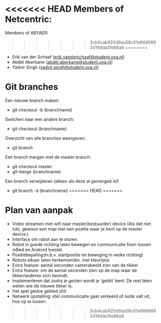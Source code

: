 <<<<<<< HEAD
Members of Netcentric:
=======
Members of ABYAER:
>>>>>>> 3cb4cab920d9aa58c01e6689883419dda3fe86a8
========

- Erik van der Schaaf (erik.vanderschaaf@student.uva.nl)
- Abdel Aberkane (abdel.aberkane@student.uva.nl)
- Yadvir Singh (yadvir.singh@student.uva.nl)


Git branches
============

Een nieuwe branch maken:
- git checkout -b (branchname)

Switchen naar een andere branch:
- git checkout (branchname)

Overzicht van alle branches weergeven:
- git branch

Een branch mergen met de master branch:
- git checkout master
- git merge (branchname)

Een branch verwijderen (alleen als deze al gemerged is!)
- git branch -d (branchname)
<<<<<<< HEAD
=======

Plan van aanpak
============

- Video streamen met wifi naar master(bestuurder) device (Als dat niet lukt, gewoon een map met een positie waar je bent op de master device.)
- Interface om robot aan te sturen. 
- Robot in goede richting laten bewegen en communicatie fixen tussen mBed en Android toestel.
- Positiebepaling(m.b.v. startpositie en beweging in welke richting)
- Robots elkaar laten herkennen(bv. met kleurtjes)
- Extra feature: aantal seconden camerabeeld zien van de tikker. 
- Extra feature: om de aantal seconden zien op de map waar de tikker/anderen zich bevindt.
- Implementeren dat zodra je gezien wordt je ‘getikt’ bent. De rest laten weten wie de nieuwe tikker is.
- Het spel gedoe gebied shit
- Netwerk opstelling: stel communicatie gaat verkeerd of node valt uit, hoe op te lossen. 
>>>>>>> 3cb4cab920d9aa58c01e6689883419dda3fe86a8
